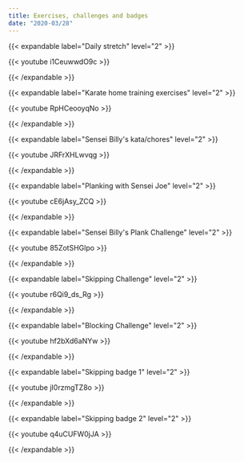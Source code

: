 ```yaml
---
title: Exercises, challenges and badges
date: "2020-03/28"
---
```


{{< expandable label="Daily stretch" level="2" >}}

{{< youtube i1CeuwwdO9c >}}

{{< /expandable >}}

{{< expandable label="Karate home training exercises" level="2" >}}

{{< youtube RpHCeooyqNo >}}

{{< /expandable >}}

{{< expandable label="Sensei Billy's kata/chores" level="2" >}}

{{< youtube JRFrXHLwvqg >}}

{{< /expandable >}}

{{< expandable label="Planking with Sensei Joe" level="2" >}}

{{< youtube cE6jAsy_ZCQ >}}

{{< /expandable >}}

{{< expandable label="Sensei Billy's Plank Challenge" level="2" >}}

{{< youtube 85ZotSHGlpo >}}

{{< /expandable >}}

{{< expandable label="Skipping Challenge" level="2" >}}

{{< youtube r6Qi9_ds_Rg >}}

{{< /expandable >}}

{{< expandable label="Blocking Challenge" level="2" >}}

{{< youtube hf2bXd6aNYw >}}

{{< /expandable >}}

{{< expandable label="Skipping badge 1" level="2" >}}

{{< youtube jI0rzmgTZ8o >}}

{{< /expandable >}}

{{< expandable label="Skipping badge 2" level="2" >}}

{{< youtube q4uCUFW0jJA >}}

{{< /expandable >}}
